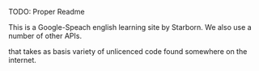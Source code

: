 TODO: Proper Readme

This is a Google-Speach english learning site by Starborn.
We also use a number of other APIs.

that takes as basis variety of unlicenced code found somewhere on the internet.
